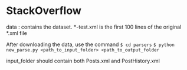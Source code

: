 # StackOverflow

data : contains the dataset.
    *-test.xml is the first 100 lines of the original *.xml file
    

After downloading the data, use the command
`$ cd parsers`
`$ python new_parse.py <path_to_input_folder> <path_to_output_folder`

input_folder should contain both Posts.xml and PostHistory.xml
